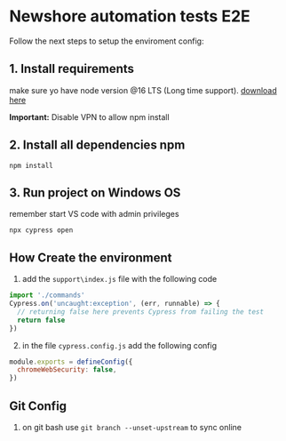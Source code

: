 # Newshore automation tests E2E

Follow the next steps to setup the enviroment config:

## 1. Install requirements

make sure yo have node version @16 LTS (Long time support). 
[download here](https://nodejs.org/es/download/)

**Important:** Disable VPN to allow npm install

## 2. Install all dependencies npm

`npm install`

## 3. Run project on Windows OS

remember start VS code with admin privileges

`npx cypress open`

## How Create the environment

1. add the `support\index.js` file with the following code

```js
import './commands'
Cypress.on('uncaught:exception', (err, runnable) => {
  // returning false here prevents Cypress from failing the test
  return false
})
```

2. in the file `cypress.config.js` add the following config

```js
module.exports = defineConfig({
  chromeWebSecurity: false,
})
```

## Git Config

1. on git bash use `git branch --unset-upstream` to sync online



